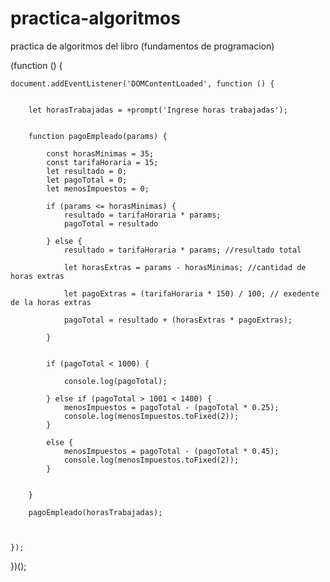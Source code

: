# practica-algoritmos
practica de algoritmos del libro (fundamentos de programacion)



(function () {

    document.addEventListener('DOMContentLoaded', function () {


        let horasTrabajadas = +prompt('Ingrese horas trabajadas');


        function pagoEmpleado(params) {

            const horasMinimas = 35;
            const tarifaHoraria = 15;
            let resultado = 0;
            let pagoTotal = 0;
            let menosImpuestos = 0;

            if (params <= horasMinimas) {
                resultado = tarifaHoraria * params;
                pagoTotal = resultado

            } else {
                resultado = tarifaHoraria * params; //resultado total 

                let horasExtras = params - horasMinimas; //cantidad de horas extras 

                let pagoExtras = (tarifaHoraria * 150) / 100; // exedente de la horas extras

                pagoTotal = resultado + (horasExtras * pagoExtras);

            }


            if (pagoTotal < 1000) {

                console.log(pagoTotal);

            } else if (pagoTotal > 1001 < 1400) {
                menosImpuestos = pagoTotal - (pagoTotal * 0.25);
                console.log(menosImpuestos.toFixed(2));
            }

            else {
                menosImpuestos = pagoTotal - (pagoTotal * 0.45);
                console.log(menosImpuestos.toFixed(2));
            }


        }

        pagoEmpleado(horasTrabajadas);



    });
})();
